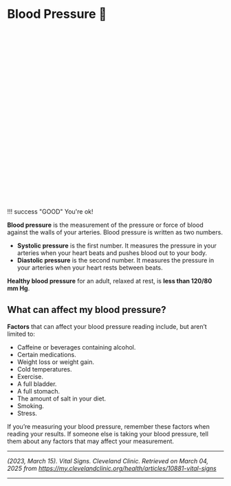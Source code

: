 # Blood Pressure 🔴

<div id="blood-pressure-chart" style="width: 100%; height: 400px;"></div>

!!! success "GOOD"
    You're ok!

**Blood pressure** is the measurement of the pressure or force of blood against the walls of your arteries. Blood pressure is written as two numbers.

* **Systolic pressure** is the first number. It measures the pressure in your arteries when your heart beats and pushes blood out to your body.
* **Diastolic pressure** is the second number. It measures the pressure in your arteries when your heart rests between beats.

**Healthy blood pressure** for an adult, relaxed at rest, is **less than 120/80 mm Hg**.

## What can affect my blood pressure?

**Factors** that can affect your blood pressure reading include, but aren’t limited to:

* Caffeine or beverages containing alcohol.
* Certain medications.
* Weight loss or weight gain.
* Cold temperatures.
* Exercise.
* A full bladder.
* A full stomach.
* The amount of salt in your diet.
* Smoking.
* Stress.

If you’re measuring your blood pressure, remember these factors when reading your results. If someone else is taking your blood pressure, tell them about any factors that may affect your measurement.

---

*(2023, March 15). Vital Signs. Cleveland Clinic. Retrieved on March 04, 2025 from https://my.clevelandclinic.org/health/articles/10881-vital-signs*

---

